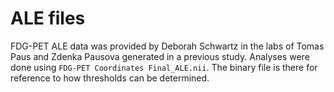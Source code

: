 # ALE files
FDG-PET ALE data was provided by Deborah Schwartz in the labs of Tomas Paus and Zdenka Pausova generated in a previous study. Analyses were done using ```FDG-PET Coordinates Final_ALE.nii```. The binary file is there for reference to how thresholds can be determined.
